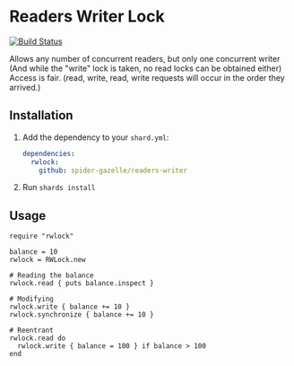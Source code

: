 # Readers Writer Lock

[![Build Status](https://travis-ci.org/spider-gazelle/readers-writer.svg?branch=master)](https://travis-ci.org/spider-gazelle/readers-writer)

Allows any number of concurrent readers, but only one concurrent writer (And while the "write" lock is taken, no read locks can be obtained either)
Access is fair. (read, write, read, write requests will occur in the order they arrived.)

## Installation

1. Add the dependency to your `shard.yml`:

   ```yaml
   dependencies:
     rwlock:
       github: spider-gazelle/readers-writer
   ```

2. Run `shards install`

## Usage

```crystal
require "rwlock"

balance = 10
rwlock = RWLock.new

# Reading the balance
rwlock.read { puts balance.inspect }

# Modifying
rwlock.write { balance += 10 }
rwlock.synchronize { balance += 10 }

# Reentrant
rwlock.read do
  rwlock.write { balance = 100 } if balance > 100
end

```

